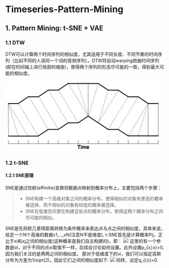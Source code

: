 # Timeseries-Pattern-Mining
## 1. Pattern Mining: t-SNE + VAE
### 1.1 DTW
DTW可以计算两个时间序列的相似度，尤其适用于不同长度、不同节奏的时间序列（比如不同的人读同一个词的音频序列）。DTW将自动warping扭曲时间序列(即在时间轴上进行局部的缩放)，使得两个序列的形态尽可能的一致，得到最大可能的相似度。

![image](https://github.com/Vitoom/Timeseries-Pattern-Mining/raw/master/images/images1.png)

### 1.2 t-SNE
#### 1.2.1 SNE原理
SNE是通过仿射(affinitie)变换将数据点映射到概率分布上，主要包括两个步骤：
> * SNE构建一个高维对象之间的概率分布，使得相似的对象有更高的概率被选择，而不相似的对象有较低的概率被选择。
> * SNE在低维空间里在构建这些点的概率分布，使得这两个概率分布之间尽可能的相似。

SNE是先将欧几里得距离转换为条件概率来表达点与点之间的相似度。具体来说，给定一个N个高维的数据x1,...,xN(注意N不是维度), t-SNE首先是计算概率Pij，正比于xi和xj之间的相似度(这种概率是我们自主构建的)，即：
<img src="http://chart.googleapis.com/chart?{p_{j|i}=\frac{{exp}^{(-||x_i-x_j||^2/(2\sigma_i^2))}}{\sum_{k\neq i}{exp}^{(-||x_i-x_j||^2/(2\sigma_i^2))}}}" />
这里的有一个参数是σi，对于不同的点xi取值不一样，后续会讨论如何设置。此外设置p_{x∣x}=0,因为我们关注的是两两之间的相似度。
那对于低维度下的xi，我们可以指定高斯分布为方差为1/sqrt(2)，因此它们之间的相似度如下:
<img src="http://latex.codecogs.com/gif.latex?p_{j|i}=\frac{{exp}^{(-||x_i-x_j||^2)}}{\sum_{k\neq i}{exp}^{(-||x_i-x_j||^2)}}" />
同样，设定q_{i∣i}=0.

